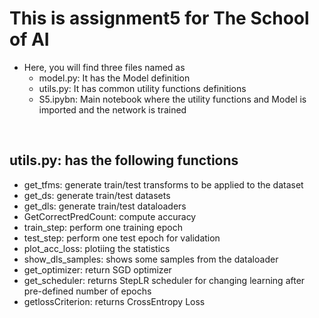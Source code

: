 # This is assignment5 for **The School of AI**
- Here, you will find three files named as
    - model.py: It has the Model definition
    - utils.py: It has common utility functions definitions
    - S5.ipybn: Main notebook where the utility functions and Model is imported and the network is trained

<br>

## utils.py: has the following functions
- get_tfms: generate train/test transforms to be applied to the dataset
- get_ds: generate train/test datasets
- get_dls: generate train/test dataloaders
- GetCorrectPredCount: compute accuracy
- train_step: perform one training epoch
- test_step: perform one test epoch for validation
- plot_acc_loss: plotiing the statistics
- show_dls_samples: shows some samples from the dataloader
- get_optimizer: return SGD optimizer
- get_scheduler: returns StepLR scheduler for changing learning after pre-defined number of epochs
- getlossCriterion: returns CrossEntropy Loss


